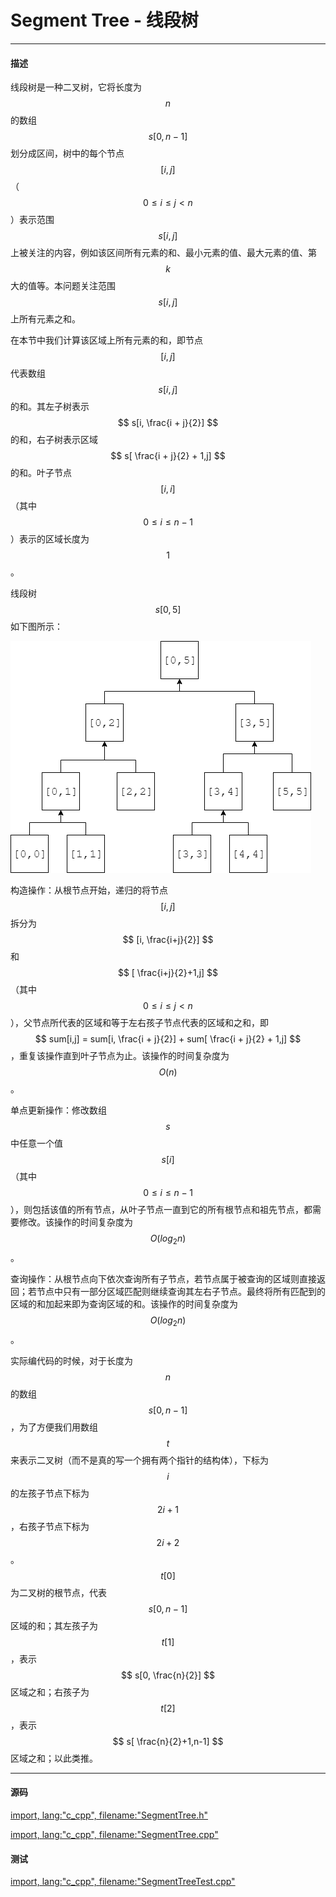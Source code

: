<script type="text/javascript" src="https://cdnjs.cloudflare.com/ajax/libs/mathjax/2.7.1/MathJax.js?config=TeX-AMS-MML_HTMLorMML"/></script>

# Segment Tree - 线段树

--------

#### 描述

线段树是一种二叉树，它将长度为$$ n $$的数组$$ s[0,n - 1] $$划分成区间，树中的每个节点$$ [i,j] $$（$$ 0 \leq i \leq j \lt n $$）表示范围$$ s[i,j] $$上被关注的内容，例如该区间所有元素的和、最小元素的值、最大元素的值、第$$ k $$大的值等。本问题关注范围$$ s[i,j] $$上所有元素之和。

在本节中我们计算该区域上所有元素的和，即节点$$ [i,j] $$代表数组$$ s[i,j] $$的和。其左子树表示$$ s[i, \frac{i + j}{2}] $$的和，右子树表示区域$$ s[ \frac{i + j}{2} + 1,j] $$的和。叶子节点$$ [i,i] $$（其中$$ 0 \leq i \leq n - 1 $$）表示的区域长度为$$ 1 $$。

线段树$$ s[0,5] $$如下图所示：

![SegmentTree1.png](../res/SegmentTree1.png)

构造操作：从根节点开始，递归的将节点$$ [i,j] $$拆分为$$ [i, \frac{i+j}{2}] $$和$$ [ \frac{i+j}{2}+1,j] $$（其中$$ 0 \leq i \leq j \lt n $$），父节点所代表的区域和等于左右孩子节点代表的区域和之和，即$$ sum[i,j] = sum[i, \frac{i + j}{2}] + sum[ \frac{i + j}{2} + 1,j] $$，重复该操作直到叶子节点为止。该操作的时间复杂度为$$ O(n) $$。

单点更新操作：修改数组$$ s $$中任意一个值$$ s[i] $$（其中$$ 0 \leq i \leq n-1 $$），则包括该值的所有节点，从叶子节点一直到它的所有根节点和祖先节点，都需要修改。该操作的时间复杂度为$$ O(log_2⁡n) $$。

查询操作：从根节点向下依次查询所有子节点，若节点属于被查询的区域则直接返回；若节点中只有一部分区域匹配则继续查询其左右子节点。最终将所有匹配到的区域的和加起来即为查询区域的和。该操作的时间复杂度为$$ O(log_2⁡n) $$。

实际编代码的时候，对于长度为$$ n $$的数组$$ s[0,n-1] $$，为了方便我们用数组$$ t $$来表示二叉树（而不是真的写一个拥有两个指针的结构体），下标为$$ i $$的左孩子节点下标为$$ 2i+1 $$，右孩子节点下标为$$ 2i+2 $$。$$ t[0] $$为二叉树的根节点，代表$$ s[0,n-1] $$区域的和；其左孩子为$$ t[1] $$，表示$$ s[0, \frac{n}{2}] $$区域之和；右孩子为$$ t[2] $$，表示$$ s[ \frac{n}{2}+1,n-1] $$区域之和；以此类推。

--------

#### 源码

[import, lang:"c_cpp", filename:"SegmentTree.h"](https://github.com/linrongbin16/Way-to-Algorithm/blob/master/src/Sort/SegmentTree.h)

[import, lang:"c_cpp", filename:"SegmentTree.cpp"](https://github.com/linrongbin16/Way-to-Algorithm/blob/master/src/Sort/SegmentTree.cpp)

#### 测试

[import, lang:"c_cpp", filename:"SegmentTreeTest.cpp"](https://github.com/linrongbin16/Way-to-Algorithm/blob/master/src/Sort/SegmentTreeTest.cpp)
